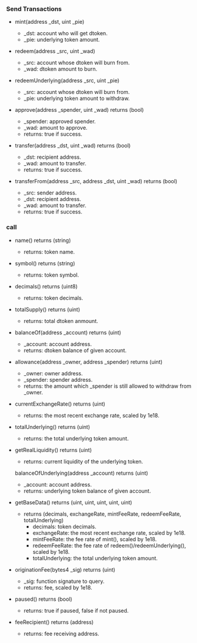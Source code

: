 ### Send Transactions

- mint(address \_dst, uint \_pie)

  - \_dst: account who will get dtoken.
  - \_pie: underlying token amount.

- redeem(address \_src, uint \_wad)

  - \_src: account whose dtoken will burn from.
  - \_wad: dtoken amount to burn.

- redeemUnderlying(address \_src, uint \_pie)

  - \_src: account whose dtoken will burn from.
  - \_pie: underlying token amount to withdraw.

- approve(address \_spender, uint \_wad) returns (bool)

  - \_spender: approved spender.
  - \_wad: amount to approve.
  - returns: true if success.

- transfer(address \_dst, uint \_wad) returns (bool)

  - \_dst: recipient address.
  - \_wad: amount to transfer.
  - returns: true if success.

- transferFrom(address \_src, address \_dst, uint \_wad) returns (bool)

  - \_src: sender address.
  - \_dst: recipient address.
  - \_wad: amount to transfer.
  - returns: true if success.

### call

- name() returns (string)

  - returns: token name.

- symbol() returns (string)

  - returns: token symbol.

- decimals() returns (uint8)

  - returns: token decimals.

- totalSupply() returns (uint)

  - returns: total dtoken anmount.

- balanceOf(address \_account) returns (uint)

  - \_account: account address.
  - returns: dtoken balance of given account.

- allowance(address \_owner, address \_spender) returns (uint)

  - \_owner: owner address.
  - \_spender: spender address.
  - returns: the amount which \_spender is still allowed to withdraw from \_owner.

- currentExchangeRate() returns (uint)

  - returns: the most recent exchange rate, scaled by 1e18.

- totalUnderlying() returns (uint)

  - returns: the total underlying token amount.

- getRealLiquidity() returns (uint)

  - returns: current liquidity of the underlying token.

  balanceOfUnderlying(address \_account) returns (uint)

  - \_account: account address.
  - returns: underlying token balance of given account.

- getBaseData() returns (uint, uint, uint, uint, uint)

  - returns (decimals, exchangeRate, mintFeeRate, redeemFeeRate, totalUnderlying)
    - decimals: token decimals.
    - exchangeRate: the most recent exchange rate, scaled by 1e18.
    - mintFeeRate: the fee rate of mint(), scaled by 1e18.
    - redeemFeeRate: the fee rate of redeem()/redeemUnderlying(), scaled by 1e18.
    - totalUnderlying: the total underlying token amount.

- originationFee(bytes4 \_sig) returns (uint)

  - \_sig: function signature to query.
  - returns: fee, scaled by 1e18.

- paused() returns (bool)

  - returns: true if paused, false if not paused.

- feeRecipient() returns (address)

  - returns: fee receiving address.
